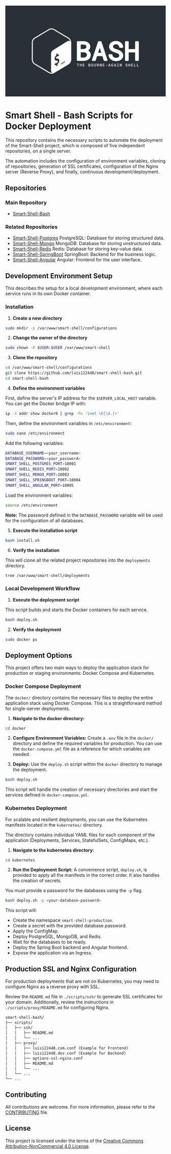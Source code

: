 ![Project Logo](./resources/logo.png)

# Smart Shell - Bash Scripts for Docker Deployment

This repository contains the necessary scripts to automate the deployment of the Smart-Shell project, which is composed of five independent repositories, on a single server.

The automation includes the configuration of environment variables, cloning of repositories, generation of SSL certificates, configuration of the Nginx server (Reverse Proxy), and finally, continuous development/deployment.

## Repositories

### Main Repository
- [Smart-Shell-Bash](https://github.com/luis122448/smart-shell-bash)

### Related Repositories

- [Smart-Shell-Postgres](https://github.com/luis122448/smart-shell-postgres)
  PostgreSQL: Database for storing structured data.
- [Smart-Shell-Mongo](https://github.com/luis122448/smart-shell-mongo)
  MongoDB: Database for storing unstructured data.
- [Smart-Shell-Redis](https://github.com/luis122448/smart-shell-redis)
  Redis: Database for storing key-value data.
- [Smart-Shell-SpringBoot](https://github.com/luis122448/smart-shell-springboot)
  SpringBoot: Backend for the business logic.
- [Smart-Shell-Angular](https://github.com/luis122448/smart-shell-angular)
  Angular: Frontend for the user interface.

## Development Environment Setup

This describes the setup for a local development environment, where each service runs in its own Docker container.

### Installation

1.  **Create a new directory**

```bash
sudo mkdir -p /var/www/smart-shell/configurations
```

2.  **Change the owner of the directory**

```bash
sudo chown -R $USER:$USER /var/www/smart-shell
```

3.  **Clone the repository**

```bash
cd /var/www/smart-shell/configurations
git clone https://github.com/luis122448/smart-shell-bash.git
cd smart-shell-bash
```

4.  **Define the environment variables**

First, define the server's IP address for the `$SERVER_LOCAL_HOST` variable. You can get the Docker bridge IP with:

```bash
ip -4 addr show docker0 | grep -Po 'inet \K[\d.]+'
```

Then, define the environment variables in `/etc/environment`:

```bash
sudo nano /etc/environment
```

Add the following variables:
```bash
DATABASE_USERNAME=<your_username>
DATABASE_PASSWORD=<your_password>
SMART_SHELL_POSTGRES_PORT=10001
SMART_SHELL_REDIS_PORT=10002
SMART_SHELL_MONGO_PORT=10003
SMART_SHELL_SPRINGBOOT_PORT=10004
SMART_SHELL_ANGULAR_PORT=10005
```

Load the environment variables:

```bash
source /etc/environment
```

**Note:** The password defined in the `DATABASE_PASSWORD` variable will be used for the configuration of all databases.

5.  **Execute the installation script**

```bash
bash install.sh
```

6.  **Verify the installation**

This will clone all the related project repositories into the `deployments` directory.

```bash
tree /var/www/smart-shell/deployments
```

### Local Development Workflow

1.  **Execute the deployment script**

This script builds and starts the Docker containers for each service.

```bash
bash deploy.sh
```

2.  **Verify the deployment**

```bash
sudo docker ps
```

## Deployment Options

This project offers two main ways to deploy the application stack for production or staging environments: Docker Compose and Kubernetes.

### Docker Compose Deployment

The `docker/` directory contains the necessary files to deploy the entire application stack using Docker Compose. This is a straightforward method for single-server deployments.

1.  **Navigate to the docker directory:**

```bash
cd docker
```

2.  **Configure Environment Variables:**
Create a `.env` file in the `docker/` directory and define the required variables for production. You can use the `docker-compose.yml` file as a reference for which variables are needed.

3.  **Deploy:**
Use the `deploy.sh` script within the `docker` directory to manage the deployment.

```bash
bash deploy.sh
```

This script will handle the creation of necessary directories and start the services defined in `docker-compose.yml`.

### Kubernetes Deployment

For scalable and resilient deployments, you can use the Kubernetes manifests located in the `kubernetes/` directory.

The directory contains individual YAML files for each component of the application (Deployments, Services, StatefulSets, ConfigMaps, etc.).

1.  **Navigate to the kubernetes directory:**

```bash
cd kubernetes
```

2.  **Run the Deployment Script:**
A convenience script, `deploy.sh`, is provided to apply all the manifests in the correct order. It also handles the creation of secrets.

You must provide a password for the databases using the `-p` flag.

```bash
bash deploy.sh -p <your-database-password>
```

This script will:
- Create the namespace `smart-shell-production`.
- Create a secret with the provided database password.
- Apply the ConfigMap.
- Deploy PostgreSQL, MongoDB, and Redis.
- Wait for the databases to be ready.
- Deploy the Spring Boot backend and Angular frontend.
- Expose the application via an Ingress.

## Production SSL and Nginx Configuration

For production deployments that are not on Kubernetes, you may need to configure Nginx as a reverse proxy with SSL.

Review the `README.md` file in `./scripts/ssh/` to generate SSL certificates for your domain. Additionally, review the instructions in `./scripts/proxy/README.md` for configuring Nginx.

```
smart-shell-bash/
├── scripts/
│   ├── ssh/
│   │   ├── README.md
│   │   └── ...
│   ├── proxy/
│   │   ├── luis122448.com.conf (Example for Frontend)
│   │   ├── luis122448.dev.conf (Example for Backend)
│   │   ├── options-ssl-nginx.conf
│   │   ├── README.md
│   │   └── ...
│   └── ...
└── ...
```

## Contributing

All contributions are welcome. For more information, please refer to the [CONTRIBUTING](./CONTRIBUTING.md) file.

## License

This project is licensed under the terms of the [Creative Commons Attribution-NonCommercial 4.0 License](./LICENSE).